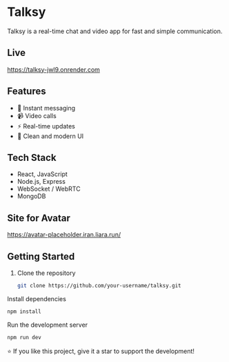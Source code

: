 # Talksy

Talksy is a real-time chat and video app for fast and simple communication.

## Live

<https://talksy-jwl9.onrender.com>

## Features

- 💬 Instant messaging  
- 📹 Video calls  
- ⚡ Real-time updates  
- 🎨 Clean and modern UI  

## Tech Stack

- React, JavaScript
- Node.js, Express  
- WebSocket / WebRTC  
- MongoDB  

## Site for Avatar

<https://avatar-placeholder.iran.liara.run/>

## Getting Started

1. Clone the repository  

   ```bash
   git clone https://github.com/your-username/talksy.git
   ```

Install dependencies

```bash
npm install
```

Run the development server

```bash
npm run dev
```

⭐ If you like this project, give it a star to support the development!
